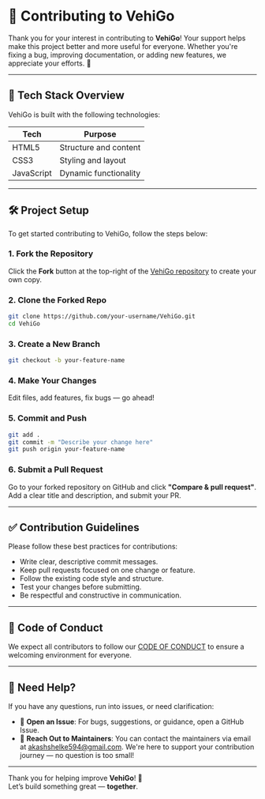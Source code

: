 # 🤝 Contributing to VehiGo

Thank you for your interest in contributing to **VehiGo**! Your support helps make this project better and more useful for everyone. Whether you're fixing a bug, improving documentation, or adding new features, we appreciate your efforts. 🎉

---

## 🧰 Tech Stack Overview

VehiGo is built with the following technologies:

| Tech         | Purpose                          |
|--------------|----------------------------------|
| HTML5        | Structure and content            |
| CSS3         | Styling and layout               |
| JavaScript   | Dynamic functionality            |

---

## 🛠️ Project Setup

To get started contributing to VehiGo, follow the steps below:

### 1. Fork the Repository

Click the **Fork** button at the top-right of the [VehiGo repository](https://github.com/aryansoni13/VehiGo) to create your own copy.

### 2. Clone the Forked Repo

```bash
git clone https://github.com/your-username/VehiGo.git
cd VehiGo
```

### 3. Create a New Branch

```bash
git checkout -b your-feature-name
```

### 4. Make Your Changes

Edit files, add features, fix bugs — go ahead!

### 5. Commit and Push

```bash
git add .
git commit -m "Describe your change here"
git push origin your-feature-name
```

### 6. Submit a Pull Request

Go to your forked repository on GitHub and click **"Compare & pull request"**. Add a clear title and description, and submit your PR.

---

## ✅ Contribution Guidelines

Please follow these best practices for contributions:

- Write clear, descriptive commit messages.
- Keep pull requests focused on one change or feature.
- Follow the existing code style and structure.
- Test your changes before submitting.
- Be respectful and constructive in communication.

---

## 📄 Code of Conduct

We expect all contributors to follow our [CODE OF CONDUCT](https://github.com/aryansoni13/VehiGo/blob/main/CODE_OF_CONDUCT.md) to ensure a welcoming environment for everyone.

---

## 🙌 Need Help?

If you have any questions, run into issues, or need clarification:

- 💬 **Open an Issue**: For bugs, suggestions, or guidance, open a GitHub Issue.
- 👥 **Reach Out to Maintainers**: You can contact the maintainers via email at [akashshelke594@gmail.com](mailto:akashshelke594@gmail.com).
We're here to support your contribution journey — no question is too small!

---

Thank you for helping improve **VehiGo**! 💙  
Let’s build something great — **together**.
